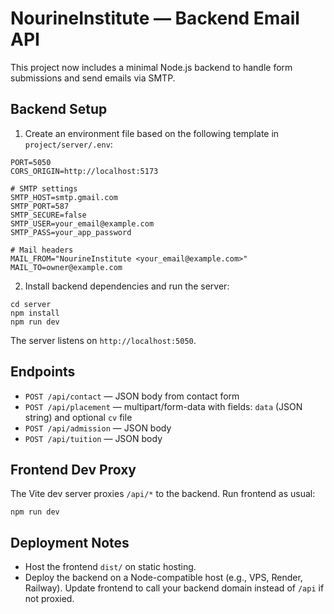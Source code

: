 # NourineInstitute — Backend Email API

This project now includes a minimal Node.js backend to handle form submissions and send emails via SMTP.

## Backend Setup

1. Create an environment file based on the following template in `project/server/.env`:

```
PORT=5050
CORS_ORIGIN=http://localhost:5173

# SMTP settings
SMTP_HOST=smtp.gmail.com
SMTP_PORT=587
SMTP_SECURE=false
SMTP_USER=your_email@example.com
SMTP_PASS=your_app_password

# Mail headers
MAIL_FROM="NourineInstitute <your_email@example.com>"
MAIL_TO=owner@example.com
```

2. Install backend dependencies and run the server:

```
cd server
npm install
npm run dev
```

The server listens on `http://localhost:5050`.

## Endpoints

- `POST /api/contact` — JSON body from contact form
- `POST /api/placement` — multipart/form-data with fields: `data` (JSON string) and optional `cv` file
- `POST /api/admission` — JSON body
- `POST /api/tuition` — JSON body

## Frontend Dev Proxy

The Vite dev server proxies `/api/*` to the backend. Run frontend as usual:

```
npm run dev
```

## Deployment Notes

- Host the frontend `dist/` on static hosting.
- Deploy the backend on a Node-compatible host (e.g., VPS, Render, Railway). Update frontend to call your backend domain instead of `/api` if not proxied.


